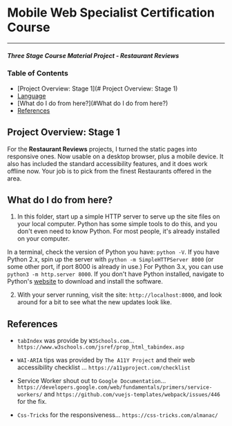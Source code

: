 # Mobile Web Specialist Certification Course
---
#### _Three Stage Course Material Project - Restaurant Reviews_

### Table of Contents
* [Project Overview: Stage 1](# Project Overview: Stage 1)
* [Language](#Language)
* [What do I do from here?](#What do I do from here?)
* [References](#Reference)


## Project Overview: Stage 1

For the **Restaurant Reviews** projects, I turned the static pages into responsive ones. Now usable on a desktop browser, plus a mobile device. It also has included the standard accessibility features, and it does work offline now. Your job is to pick from the finest Restaurants offered in the area.

## What do I do from here?

1. In this folder, start up a simple HTTP server to serve up the site files on your local computer. Python has some simple tools to do this, and you don't even need to know Python. For most people, it's already installed on your computer.

In a terminal, check the version of Python you have: `python -V`. If you have Python 2.x, spin up the server with `python -m SimpleHTTPServer 8000` (or some other port, if port 8000 is already in use.) For Python 3.x, you can use `python3 -m http.server 8000`. If you don't have Python installed, navigate to Python's [website](https://www.python.org/) to download and install the software.

2. With your server running, visit the site: `http://localhost:8000`, and look around for a bit to see what the new updates look like.

## References

* `tabIndex` was provide by `W3Schools.com`...
  `https://www.w3schools.com/jsref/prop_html_tabindex.asp`

* `WAI-ARIA` tips was provided by `The A11Y Project` and their web accessibility
  checklist ... `https://a11yproject.com/checklist`

* Service Worker shout out to `Google Documentation`...
  `https://developers.google.com/web/fundamentals/primers/service-workers/` and `https://github.com/vuejs-templates/webpack/issues/446` for the fix.

* `Css-Tricks` for the responsiveness...
  `https://css-tricks.com/almanac/`
